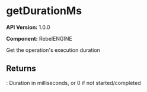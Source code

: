 # getDurationMs

**API Version:** 1.0.0

**Component:** RebelENGINE

Get the operation's execution duration

## Returns

: Duration in milliseconds, or 0 if not started/completed

